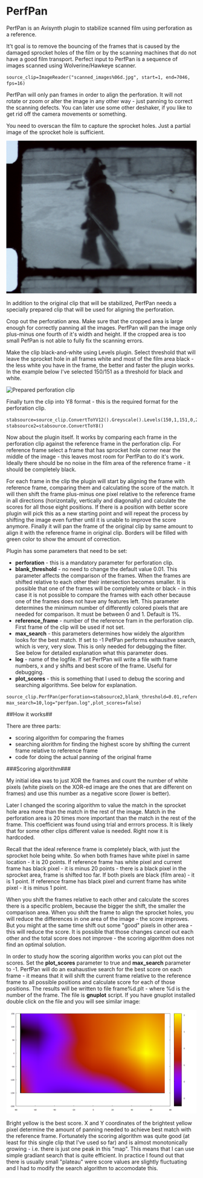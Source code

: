 # PerfPan
PerfPan is an Avisynth plugin to stabilize scanned film using perforation as a reference.

It't goal is to remove the bouncing of the frames that is caused by the damaged sprocket holes 
of the film or by the scanning machines that do not have a good film transport. Perfect
input to PerfPan is a sequence of images scanned using Wolverine/Hawkeye scanner. 

```
source_clip=ImageReader("scanned_images%06d.jpg", start=1, end=7046, fps=16)
```

PerfPan will only pan frames in order to align the perforation. It will not rotate or zoom or alter the image in any other way - just 
panning to correct the scanning defects. You can later use some other deshaker, if you like to get rid off the camera movements or something. 

You need to overscan the film to capture the sprocket holes. Just a partial image of the sprocket hole is sufficient.

![Sufficient overscan](https://github.com/arnean/PerfPan/blob/master/images/overscan.jpg)

In addition to the original clip that will be stabilized, PerfPan needs a specially prepared clip that will be used 
for aligning the perforation.

Crop out the perforation area. Make sure that the cropped area is large enough for 
correctly panning all the images. PerfPan will pan the image only plus-minus one fourth of it's width and height. 
If the cropped area is too small PefPan is not able to fully fix the scanning errors. 

Make the clip black-and-white using Levels plugin. Select threshold that will leave the sprocket hole in all frames white and most of the 
film area black - the less white you have in the frame, the better and faster the plugin works. In the example below I've selected 150/151 as 
a threshold for black and white.

![Prepared perforation clip](https://github.com/arnean/PerfPan/blob/master/images/perforation.png)

Finally turn the clip into Y8 format - this is the required format for the perforation clip.

```
stabsource=source_clip.ConvertToYV12().Greyscale().Levels(150,1,151,0,255,false).Crop(0,0,300,600)
stabsource2=stabsource.ConvertToY8()
```

Now about the plugin itself. It works by comparing each frame in the perforation clip against the reference frame in the perforation clip. 
For reference frame select a frame that has sprocket hole corner near the middle of the image - this leaves most room for PerfPan to do it's work.
Ideally there should be no noise in the film area of the reference frame - it should be completely black.

For each frame in the clip the plugin will start by aligning the frame with reference frame, comparing them and calculating the score of the match. 
It will then shift the frame plus-minus one pixel relative to the reference frame in all directions (horizontally, vertically and diagonally) 
and calculate the scores for all those eight positions. If there is a position with better score plugin will pick this as a new starting point
and will repeat the process by shifting the image even further until it is unable to improve the score anymore. 
Finally it will pan the frame of the original clip by same amount to align it with the reference frame in original clip. 
Borders will be filled with green color to show the amount of correction.

Plugin has some parameters that need to be set:

* **perforation** - this is a mandatory parameter for perforation clip.
* **blank_threshold** - no need to change the default value 0.01. This parameter affects the comparison of the frames. When the frames are shifted relative to 
each other their intersection becomes smaller. It is possible that one of the frames will be completely white or black - in this case it is not 
possible to compare the frames with each other because one of the frames does not have any features left. This parameter determines the minimum 
number of differently colored pixels that are needed for comparison. It must be between 0 and 1. Default is 1%.
* **reference_frame** - number of the reference fram in the perforation clip. First frame of the clip will be used if not set.
* **max_search** - this parameters determines how widely the algorithm looks for the best match. If set to -1 PefPan performs exhausitve search, which is very, very slow. This is only needed for debugging the filter. See below for detailed explanation what this parameter does.
* **log** - name of the logfile. If set PerfPan will write a file with frame numbers, x and y shifts and best score of the frame. 
Useful for debugging.
* **plot_scores** - this is something that I used to debug the scoring and searching algorithms. See below for explanation.

```
source_clip.PerfPan(perforation=stabsource2,blank_threshold=0.01,reference_frame=461,
max_search=10,log="perfpan.log",plot_scores=false)
```

##How it works##

There are three parts:

* scoring algorithm for comparing the frames
* searching alorithm for finding the highest score by shifting the current frame relative to reference frame
* code for doing the actual panning of the original frame

###Scoring algorithm###

My initial idea was to just XOR the frames and count the number of white pixels (white pixels on the XOR-ed image are the ones that
are different on frames) and use this number as a negative score (lower is better). 

Later I changed the scoring algorithm to value the match in the sprocket hole area more than the match in the 
rest of the image. Match in the perforation area is 20 times more important than the match in the rest of the frame. This coefficient was 
found using trial and errrors process. It is likely that for some other clips different value is needed. Right now it is hardcoded.

Recall that the ideal reference frame is completely black, with just the sprocket hole being white. So when both frames have white pixel in same location - it is 20 points. If reference frame has white pixel and current frame has black pixel - it is minus 20 points - there is a black pixel in the sprocket area, frame is shifted too far. If both pixels are black (film area) - it is 1 point. If reference frame has black pixel and current frame has white pixel - it is minus 1 point.

When you shift the frames relative to each other and calculate the scores there is a specific problem, because the bigger the shift, the smaller the comparison area. When you shift the frame to align the sprocket holes, you will reduce the differences in one area of the image - the score improves. But you might at the same time shift out some "good" pixels in other area - this will reduce the score. It is possible that those changes cancel out each other and the total score does not improve - the scoring algorithm does not find an optimal solution.

In order to study how the scoring algorithm works you can plot out the scores. Set the **plot_scores** parameter to true and **max_search** parameter to -1. PerfPan will do an exahaustive search for the best score on each frame - it means that it will shift the current frame relative to the reference frame to all possible positions and calculate score for each of those positions. The results will be written to file frame%d.plt - where %d is the number of the frame. The file is 
**gnuplot** script. If you have gnuplot installed double click on the file and you will see similar image:

![Score heatmap](https://github.com/arnean/PerfPan/blob/master/images/heatmap.png)

Bright yellow is the best score. X and Y coordinates of the brightest yellow pixel determine the amount of panning needed to achieve best match with the 
reference frame. Fortunately the scoring algorithm was quite good (at least for this single clip that I've used so far) and is almost monotonically growing - i.e. there is just one peak in this "map". This means that I can use simple gradiant search that is quite efficient. In practice I found out that there is usually small "plateau" were score values are slightly fluctuating and I had to modify the search algorithm to accomodate this.

